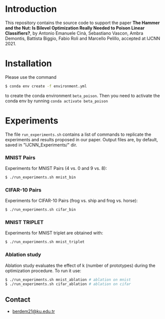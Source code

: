 # Introduction 
This repository contains the source code to support the paper 
**The Hammer and the Nut: Is Bilevel Optimization Really Needed to Poison Linear Classifiers?**, 
by Antonio Emanuele Cinà, Sebastiano Vascon, Ambra Demontis, Battista Biggio, Fabio Roli and Marcello Pelillo,
accepted at IJCNN 2021.


# Installation 
Please use the command 
```bash 
$ conda env create -f environment.yml
```
to create the conda environment `beta_poison`. 
Then you need to activate the conda env by running `conda activate beta_poison`

# Experiments
The file `run_experiments.sh` contains a list of commands to replicate the experiments and results
proposed in our paper. Output files are, by default, saved in "IJCNN_Experiments/" dir.

### MNIST Pairs
Experiments for MNIST Pairs (4 vs. 0 and 9 vs. 8):
```bash
$ ./run_experiments.sh mnist_bin
```

### CIFAR-10 Pairs
Experiments for CIFAR-10 Pairs (frog vs. ship and frog vs. horse):
```bash
$ ./run_experiments.sh cifar_bin
```

### MNIST TRIPLET
Experiments for MNIST triplet are obtained with:
```bash
$ ./run_experiments.sh mnist_triplet
```

### Ablation study
Ablation study evaluates the effect of k (number of prototypes) during the optimization procedure.
To run it use:

```bash
$ ./run_experiments.sh mnist_ablation # ablation on mnist
$ ./run_experiments.sh cifar_ablation # ablation on cifar
```

## Contact

* berdem21@ku.edu.tr

